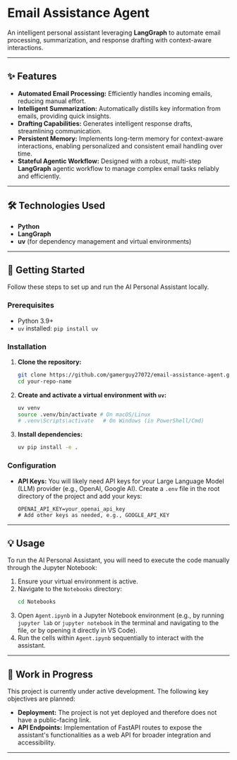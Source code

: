 # Email Assistance Agent

An intelligent personal assistant leveraging **LangGraph** to automate email processing, summarization, and response drafting with context-aware interactions.

---

## ✨ Features

* **Automated Email Processing:** Efficiently handles incoming emails, reducing manual effort.
* **Intelligent Summarization:** Automatically distills key information from emails, providing quick insights.
* **Drafting Capabilities:** Generates intelligent response drafts, streamlining communication.
* **Persistent Memory:** Implements long-term memory for context-aware interactions, enabling personalized and consistent email handling over time.
* **Stateful Agentic Workflow:** Designed with a robust, multi-step **LangGraph** agentic workflow to manage complex email tasks reliably and efficiently.

---

## 🛠️ Technologies Used

* **Python**
* **LangGraph**
* **uv** (for dependency management and virtual environments)

---

## 🚀 Getting Started

Follow these steps to set up and run the AI Personal Assistant locally.

### Prerequisites

* Python 3.9+
* `uv` installed: `pip install uv`

### Installation

1.  **Clone the repository:**
    ```bash
    git clone https://github.com/gamerguy27072/email-assistance-agent.git
    cd your-repo-name
    ```

2.  **Create and activate a virtual environment with `uv`:**
    ```bash
    uv venv
    source .venv/bin/activate # On macOS/Linux
    # .venv\Scripts\activate   # On Windows (in PowerShell/Cmd)
    ```

3.  **Install dependencies:**
    ```bash
    uv pip install -e .
    ```

### Configuration

* **API Keys:** You will likely need API keys for your Large Language Model (LLM) provider (e.g., OpenAI, Google AI). Create a `.env` file in the root directory of the project and add your keys:
    ```
    OPENAI_API_KEY=your_openai_api_key
    # Add other keys as needed, e.g., GOOGLE_API_KEY
    ```

---

## 💡 Usage

To run the AI Personal Assistant, you will need to execute the code manually through the Jupyter Notebook:

1.  Ensure your virtual environment is active.
2.  Navigate to the `Notebooks` directory:
    ```bash
    cd Notebooks
    ```
3.  Open `Agent.ipynb` in a Jupyter Notebook environment (e.g., by running `jupyter lab` or `jupyter notebook` in the terminal and navigating to the file, or by opening it directly in VS Code).
4.  Run the cells within `Agent.ipynb` sequentially to interact with the assistant.

---

## 🚧 Work in Progress

This project is currently under active development. The following key objectives are planned:

* **Deployment:** The project is not yet deployed and therefore does not have a public-facing link.
* **API Endpoints:** Implementation of FastAPI routes to expose the assistant's functionalities as a web API for broader integration and accessibility.

---